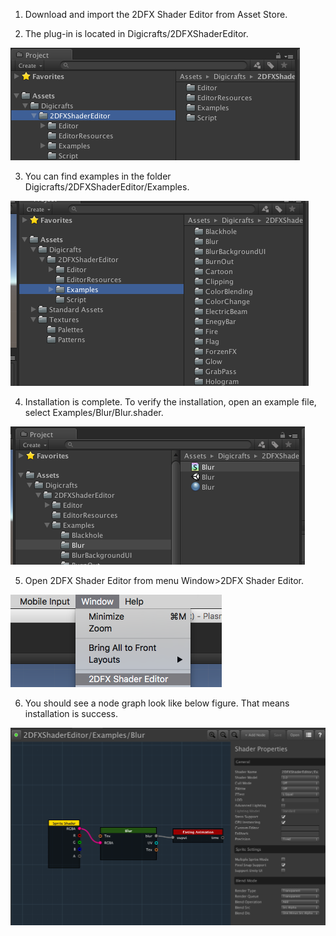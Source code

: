 1. Download and import the 2DFX Shader Editor from Asset Store.

2. The plug-in is located in Digicrafts/2DFXShaderEditor.

![](images/1_1.png) 

3. You can find examples in the folder Digicrafts/2DFXShaderEditor/Examples.

![](images/1_2.png)

4. Installation is complete. To verify the installation, open an example file, select Examples/Blur/Blur.shader.

![](images/1_3.png)

5. Open 2DFX Shader Editor from menu Window>2DFX Shader Editor.

![](images/1_4.png)

6. You should see a node graph look like below figure. That means installation is success.

![](images/1_5.png)